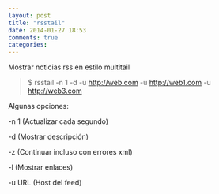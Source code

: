 ```yaml
---
layout: post
title: "rsstail"
date: 2014-01-27 18:53
comments: true
categories: 
---
```

Mostrar noticias rss en estilo multitail

>$ rsstail -n 1 -d -u http://web.com -u http://web1.com -u http://web3.com

Algunas opciones:

-n 1  (Actualizar cada segundo)

-d     (Mostrar descripción)

-z      (Continuar incluso con errores xml)

-l      (Mostrar enlaces)

-u URL (Host del feed)

